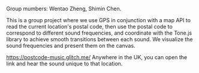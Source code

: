 Group mumbers: Wentao Zheng, Shimin Chen. 

This is a group project where we use GPS in conjunction with a map API to read the current location's postal code, 
then use the postal code to correspond to different sound frequencies, 
and coordinate with the Tone.js library to achieve smooth transitions between each sound.
We visualize the sound frequencies and present them on the canvas.

https://postcode-music.glitch.me/
Anywhere in the UK, you can open the link and hear the sound unique to that location.
